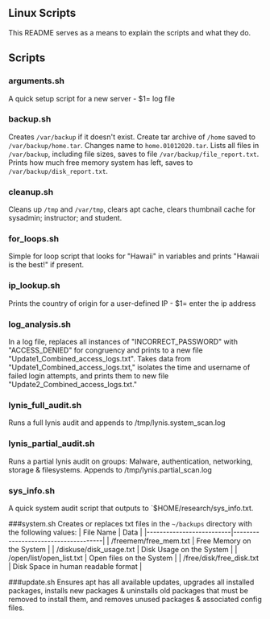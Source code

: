 ## Linux Scripts

This README serves as a means to explain the scripts and what they do.

## Scripts

### arguments.sh
A quick setup script for a new server - $1= log file

### backup.sh
Creates `/var/backup` if it doesn't exist. Create tar archive of `/home` saved to `/var/backup/home.tar`. Changes name to `home.01012020.tar`. Lists all files in `/var/backup`, including file sizes, saves to file `/var/backup/file_report.txt`. Prints how much free memory system has left, saves to `/var/backup/disk_report.txt`.

### cleanup.sh
Cleans up `/tmp` and `/var/tmp`, clears apt cache, clears thumbnail cache for sysadmin; instructor; and student.

### for_loops.sh
Simple for loop script that looks for "Hawaii" in variables and prints "Hawaii is the best!" if present.

### ip_lookup.sh
Prints the country of origin for a user-defined IP - $1= enter the ip address

### log_analysis.sh
In a log file, replaces all instances of "INCORRECT_PASSWORD" with "ACCESS_DENIED" for congruency and prints to a new file "Update1_Combined_access_logs.txt". Takes data from "Update1_Combined_access_logs.txt," isolates the time and username of failed login attempts, and prints them to new file "Update2_Combined_access_logs.txt."

### lynis_full_audit.sh
Runs a full lynis audit and appends to /tmp/lynis.system_scan.log

### lynis_partial_audit.sh
Runs a partial lynis audit on groups: Malware, authentication, networking, storage & filesystems. Appends to /tmp/lynis.partial_scan.log

### sys_info.sh
A quick system audit script that outputs to `$HOME/research/sys_info.txt.

###system.sh
Creates or replaces txt files in the `~/backups` directory with the following values:
| File Name                | Data                                |
|--------------------------|-------------------------------------|
| /freemem/free_mem.txt    | Free Memory on the System           |
| /diskuse/disk_usage.txt  | Disk Usage on the System            |
| /open/list/open_list.txt | Open files on the System            |
| /free/disk/free_disk.txt | Disk Space in human readable format |

###update.sh
Ensures apt has all available updates, upgrades all installed packages, installs new packages & uninstalls old packages that must be removed to install them, and removes unused packages & associated config files.
